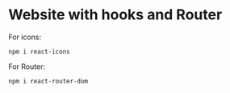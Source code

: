 # Website with hooks and Router

For icons:

```
npm i react-icons
```

For Router:

```
npm i react-router-dom
```
